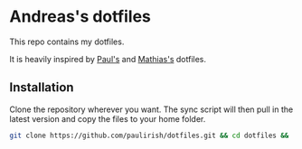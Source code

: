 # Andreas's dotfiles

This repo contains my dotfiles.

It is heavily inspired by [Paul's](https://github.com/paulirish/dotfiles) and [Mathias's](https://github.com/mathiasbynens/dotfiles/) dotfiles. 

## Installation

Clone the repository wherever you want. The sync script will then pull in the latest version and copy the files to your home folder.  

```bash
git clone https://github.com/paulirish/dotfiles.git && cd dotfiles && ./sync.sh
``` 
